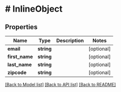 # # InlineObject

## Properties

Name | Type | Description | Notes
------------ | ------------- | ------------- | -------------
**email** | **string** |  | [optional]
**first_name** | **string** |  | [optional]
**last_name** | **string** |  | [optional]
**zipcode** | **string** |  | [optional]

[[Back to Model list]](../../README.md#models) [[Back to API list]](../../README.md#endpoints) [[Back to README]](../../README.md)
